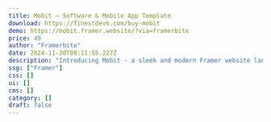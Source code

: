 ```yaml
---
title: Mobit — Software & Mobile App Template
download: https://finestdevs.com/buy-mobit
demo: https://mobit.framer.website/?via=framerbite
price: 49
author: "Framerbite"
date: 2024-11-30T08:11:55.227Z
description: "Introducing Mobit - a sleek and modern Framer website landing page template tailored for Software & Mobile App businesses. This premium template offers a trendy and visually stunning design, perfect for showcasing your cutting-edge products and services. With 10 ready-to-use pages, Mobit provides a comprehensive solution for creating a captivating online presence."
ssg: ["Framer"]
css: []
ui: []
cms: []
category: []
draft: false
---
```

